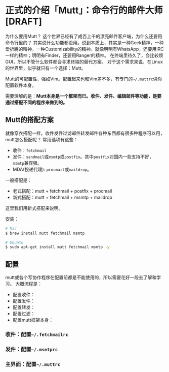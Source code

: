 # 正式的介绍「Mutt」：命令行的邮件大师  [DRAFT]

为什么要用Mutt？
这个世界已经有了成百上千的漂亮邮件客户端，为什么还要用命令行里的？
其实说什么功能都没用。说到本质上，其实是一种Geek精神，一种爱折腾的精神，一种Customizability的精神。就像明明有WhatsApp，还要用IRC一样的精神；明明有Finder，还要用Ranger的精神。
在终端里待久了，会比较烦GUI，所以不管什么软件都会寻求终端的替代方案。
对于这个需求来说，在Linux的世界里，似乎就只有一个选择：Mutt。

Mutt的可配置性，强如Vim。配置起来也和Vim差不多，有专门的`~/.muttrc`供你配置软件本身。

需要理解的是：**Mutt本身是一个框架而已。收件、发件、编辑邮件等功能，是要通过搭配不同的程序来做到的。**



## Mutt的搭配方案

就像穿衣搭配一样，收件发件过滤邮件转发邮件各种东西都有很多种程序可以用，mutt怎么搭配呢？
常用选项有这些：
- 收件：`fetchmail`
- 发件：`sendmail`或`msmtp`或`postfix`。其中`postfix`对国内一些支持不好，`msmtp`兼容强。
- MDA(投递代理): `procmail`或`maildrop`。

一般搭配是：
- 老式搭配：mutt + fetchmail + postfix + procmail
- 新式搭配：mutt + fetchmail + msmtp + maildrop

这里我们用新式搭配来说明。

安装：
```sh
# Mac
$ brew install mutt fetchmail msmtp

# Ubuntu
$ sudo apt-get install mutt fetchmail msmtp -y
```



## 配置

mutt或各个写协作程序在配置前都是不能使用的，所以需要花好一段去了解和学习。
大概流程是：
- 配置收件：
- 配置发件：
- 配置转发：
- 配置过滤：
- 配置mutt框架本身：


### 收件：配置`~/.fetchmailrc`


### 发件：配置`~/.msmtprc`


### 主界面：配置`~/.muttrc`

